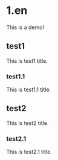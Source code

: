 # 1.en


This is a demo!
<!--more-->

## test1

This is test1 title.

### test1.1

This is test1.1 title.

## test2

This is test2 title.

### test2.1

This is test2.1 title.
